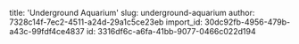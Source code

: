 title: 'Underground Aquarium'
slug: underground-aquarium
author: 7328c14f-7ec2-4511-a24d-29a1c5ce23eb
import_id: 30dc92fb-4956-479b-a43c-99fdf4ce4837
id: 3316df6c-a6fa-41bb-9077-0466c022d194
